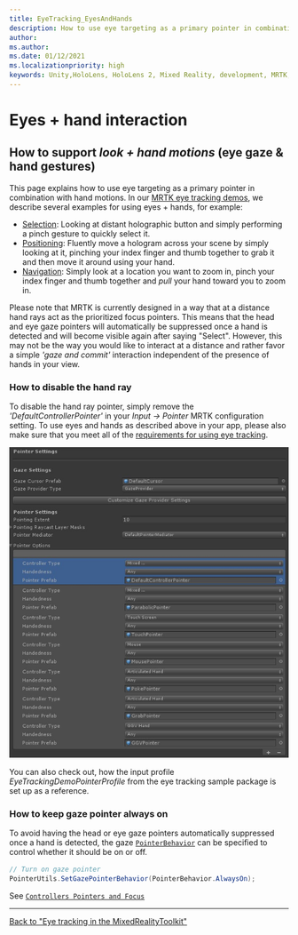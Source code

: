 ```yaml
---
title: EyeTracking_EyesAndHands
description: How to use eye targeting as a primary pointer in combination with hand motions in MRTK
author: 
ms.author: 
ms.date: 01/12/2021
ms.localizationpriority: high
keywords: Unity,HoloLens, HoloLens 2, Mixed Reality, development, MRTK,
---
```


# Eyes + hand interaction

## How to support _look + hand motions_ (eye gaze & hand gestures)

This page explains how to use eye targeting as a primary pointer in combination with hand motions.
In our [MRTK eye tracking demos](EyeTracking_ExamplesOverview.md), we describe several examples for using eyes + hands, for example:

- [Selection](EyeTracking_TargetSelection.md): Looking at distant holographic button and simply performing a pinch gesture to quickly select it.
- [Positioning](EyeTracking_Positioning.md): Fluently move a hologram across your scene by simply looking at it, pinching your index finger and thumb together to grab it and then move it around using your hand.
- [Navigation](EyeTracking_Navigation.md): Simply look at a location you want to zoom in, pinch your index finger and thumb together and _pull_ your hand toward you to zoom in.

Please note that MRTK is currently designed in a way that at a distance hand rays act as the prioritized focus pointers.
This means that the head and eye gaze pointers will automatically be suppressed once a hand is detected and will become visible again after saying "Select".
However, this may not be the way you would like to interact at a distance and rather favor a simple _'gaze and commit'_ interaction independent of the presence of hands in your view.

### How to disable the hand ray

To disable the hand ray pointer, simply remove the _'DefaultControllerPointer'_ in your _Input -> Pointer_ MRTK configuration setting.
To use eyes and hands as described above in your app, please also make sure that you meet all of the [requirements for using eye tracking](EyeTracking_BasicSetup.md).

![How to remove the hand ray](../Images/EyeTracking/mrtk_setup_removehandray.jpg)

You can also check out, how the input profile _EyeTrackingDemoPointerProfile_ from the eye tracking sample package is set up as a reference.

### How to keep gaze pointer always on

To avoid having the head or eye gaze pointers automatically suppressed once a hand is detected, the gaze [`PointerBehavior`](xref:Microsoft.MixedReality.Toolkit.Input.PointerBehavior) can be specified to control whether it should be on or off.

```c#
// Turn on gaze pointer
PointerUtils.SetGazePointerBehavior(PointerBehavior.AlwaysOn);
```

See [`Controllers Pointers and Focus`](../../architecture/InputSystem/ControllersPointersAndFocus.md)

---
[Back to "Eye tracking in the MixedRealityToolkit"](EyeTracking_Main.md)

